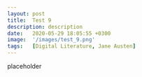 ```yaml
---
layout: post
title:  Test 9
description: description 
date:   2020-05-29 18:05:55 +0300
image:  '/images/test_9.png'
tags:   [Digital Literature, Jane Austen]
---
```


placeholder 